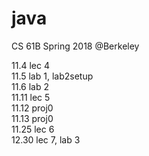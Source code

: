 # java
CS 61B Spring 2018 @Berkeley 

11.4 lec 4  
11.5 lab 1, lab2setup  
11.6 lab 2   
11.11 lec 5  
11.12 proj0  
11.13 proj0  
11.25 lec 6  
12.30 lec 7, lab 3  

